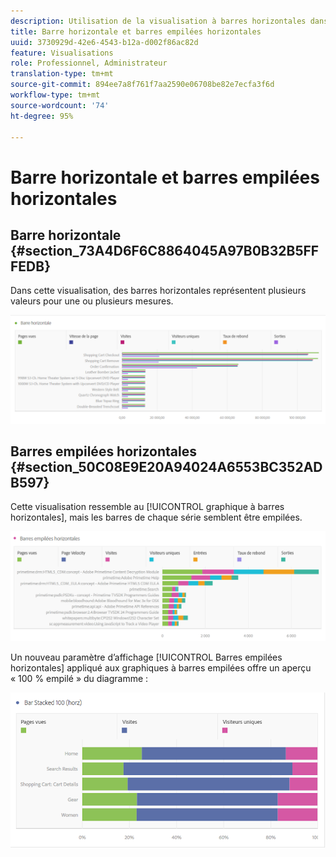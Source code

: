 ```yaml
---
description: Utilisation de la visualisation à barres horizontales dans un projet Workspace.
title: Barre horizontale et barres empilées horizontales
uuid: 3730929d-42e6-4543-b12a-d002f86ac82d
feature: Visualisations
role: Professionnel, Administrateur
translation-type: tm+mt
source-git-commit: 894ee7a8f761f7aa2590e06708be82e7ecfa3f6d
workflow-type: tm+mt
source-wordcount: '74'
ht-degree: 95%

---
```



# Barre horizontale et barres empilées horizontales

## Barre horizontale {#section_73A4D6F6C8864045A97B0B32B5FFFEDB}

Dans cette visualisation, des barres horizontales représentent plusieurs valeurs pour une ou plusieurs mesures.

![](assets/horizontal_bar.png)

## Barres empilées horizontales {#section_50C08E9E20A94024A6553BC352ADB597}

Cette visualisation ressemble au [!UICONTROL graphique à barres horizontales], mais les barres de chaque série semblent être empilées.

![](assets/horizontal-bar-stacked.png)

Un nouveau paramètre d’affichage [!UICONTROL Barres empilées horizontales] appliqué aux graphiques à barres empilées offre un aperçu « 100 % empilé » du diagramme :

![](assets/horizstacked100.png)

